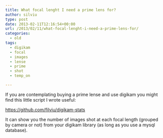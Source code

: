 ```yaml
---
title: What focal lenght I need a prime lens for?
author: silviu
type: post
date: 2013-02-11T12:16:54+00:00
url: /2013/02/11/what-focal-lenght-i-need-a-prime-lens-for/
categories:
  - old
tags:
  - digikam
  - focal
  - images
  - lense
  - prime
  - shot
  - temp_on

---
```

If you are contemplating buying a prime lense and use digikam you might find this little script I wrote useful:

https://github.com/filviu/digikam-stats

It can show you the number of images shot at each focal length (grouped by camera or not) from your digikam library (as long as you use a mysql database).

 